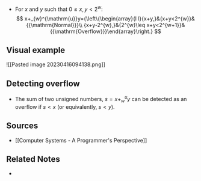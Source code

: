  - For $x$ and $y$ such that $0 \leq x, y < 2^w$:
$$
x+_{w}^{\mathrm{u}}y={\left\{\begin{array}{l l}{x+y,}&{x+y<2^{w}}&{{\mathrm{Normal}}}\\ {x+y-2^{w},}&{2^{w}\leq x+y<2^{w+1}}&{{\mathrm{Overflow}}}\end{array}\right.}
$$

## Visual example
![[Pasted image 20230416094138.png]]

## Detecting overflow
- The sum of two unsigned numbers, $s = x +_{w}^{u} y$ can be detected as an overflow if $s < x$ (or equivalently, $s < y$). 

## Sources
- [[Computer Systems - A Programmer's Perspective]]

## Related Notes
- 
